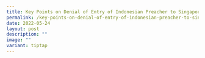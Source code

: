 ```yaml
---
title: Key Points on Denial of Entry of Indonesian Preacher to Singapore
permalink: /key-points-on-denial-of-entry-of-indonesian-preacher-to-singapore/
date: 2022-05-24
layout: post
description: ""
image: ""
variant: tiptap
---
```

<p></p>